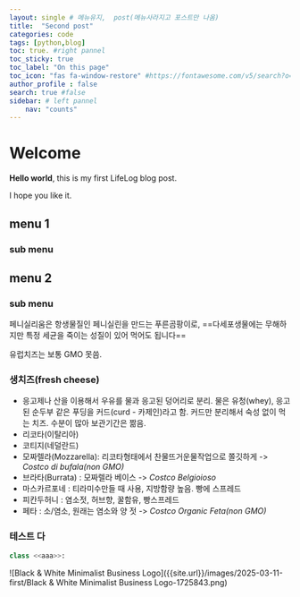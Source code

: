 ```yaml
---
layout: single # 메뉴유지,  post(메뉴사라지고 포스트만 나옴)
title:  "Second post"
categories: code
tags: [python,blog]
toc: true. #right pannel
toc_sticky: true
toc_label: "On this page"
toc_icon: "fas fa-window-restore" #https://fontawesome.com/v5/search?o=r&s=solid
author_profile : false
search: true #false 
sidebar: # left pannel
    nav: "counts"
---
```


# Welcome

 **Hello world**, this is my first LifeLog blog post.

 I hope you like it.

## menu 1

### sub menu

## menu 2

### sub menu

페니실리움은 항생물질인 페니실린을 만드는 푸른곰팡이로, ==다세포생물에는 무해하지만 특정 세균을 죽이는 성질이 있어 먹어도 됩니다==

유럽치즈는 보통 GMO 못씀.
### 생치즈(fresh cheese)
- 응고제나 산을 이용해서 우유를 물과 응고된 덩어리로 분리. 물은 유청(whey), 응고된 순두부 같은 푸딩을 커드(curd - 카제인)라고 함. 커드만 분리해서 숙성 없이 먹는 치즈. 수분이 많아 보관기간은 짦음.
- 리코타(이탈리아)
- 코티지(네덜란드)
- 모짜렐라(Mozzarella): 리코타형태에서 찬물뜨거운물작업으로 쫄깃하게 -> *Costco di bufala(non GMO)*
- 브라타(Burrata) : 모짜렐라 베이스 -> *Costco Belgioioso*
- 마스카르포네 : 티라미수만들 때 사용, 지방함량 높음. 빵에 스프레드
- 피칸두허니 : 염소젓, 허브향, 꿀함유, 빵스프레드
- 페타 : 소/염소, 원래는 염소와 양 젓 -> *Costco Organic Feta(non GMO)*

### 테스트 다

```python
class <<aaa>>:

```

![Black & White Minimalist Business Logo]({{site.url}}/images/2025-03-11-first/Black & White Minimalist Business Logo-1725843.png)
